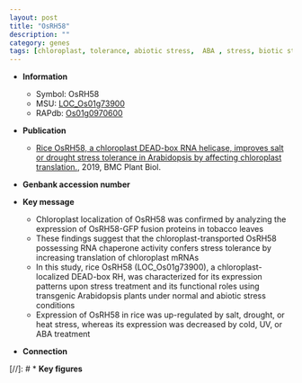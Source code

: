 ```yaml
---
layout: post
title: "OsRH58"
description: ""
category: genes
tags: [chloroplast, tolerance, abiotic stress,  ABA , stress, biotic stress, ABA, stress tolerance]
---
```


* **Information**  
    + Symbol: OsRH58  
    + MSU: [LOC_Os01g73900](http://rice.plantbiology.msu.edu/cgi-bin/ORF_infopage.cgi?orf=LOC_Os01g73900)  
    + RAPdb: [Os01g0970600](http://rapdb.dna.affrc.go.jp/viewer/gbrowse_details/irgsp1?name=Os01g0970600)  

* **Publication**  
    + [Rice OsRH58, a chloroplast DEAD-box RNA helicase, improves salt or drought stress tolerance in Arabidopsis by affecting chloroplast translation.](http://www.ncbi.nlm.nih.gov/pubmed?term=Rice+OsRH58,+a+chloroplast+DEAD-box+RNA+helicase,+improves+salt+or+drought+stress+tolerance+in+Arabidopsis+by+affecting+chloroplast+translation.%5BTitle%5D), 2019, BMC Plant Biol.

* **Genbank accession number**  

* **Key message**  
    + Chloroplast localization of OsRH58 was confirmed by analyzing the expression of OsRH58-GFP fusion proteins in tobacco leaves
    + These findings suggest that the chloroplast-transported OsRH58 possessing RNA chaperone activity confers stress tolerance by increasing translation of chloroplast mRNAs
    + In this study, rice OsRH58 (LOC_Os01g73900), a chloroplast-localized DEAD-box RH, was characterized for its expression patterns upon stress treatment and its functional roles using transgenic Arabidopsis plants under normal and abiotic stress conditions
    + Expression of OsRH58 in rice was up-regulated by salt, drought, or heat stress, whereas its expression was decreased by cold, UV, or ABA treatment

* **Connection**  

[//]: # * **Key figures**  



